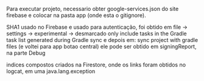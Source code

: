 Para executar projeto, necessario obter google-services.json do site firebase e colocar na pasta app (onde esta o gitignore).

SHA1 usado no Firebase e usado para autenticação, foi obtido em file -> settings -> experimental -> desmarcado only include tasks in the Gradle task list generated during Gradle sync
e depois em: sync project with gradle files (e voltei para app botao central)
ele pode ser obtido em signingReport, na parte Debug

indices compostos criados na Firestore, onde os links foram obtidos no logcat, em uma java.lang.exception
